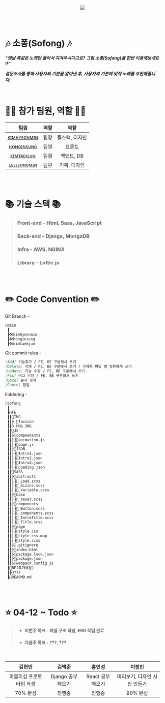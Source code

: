 <p align="center">
    <img src="https://user-images.githubusercontent.com/79036088/162887245-c3606314-3792-4d41-9080-a0bc08c57ea2.png">
<p/>

<br><br>

# 🎶 소퐁(Sofong) 🎶

***"맨날 똑같은 노래만 들어서 지겨우시다고요? 그럼 소퐁(Sofong)을 한번 이용해보세요 !!"***

***설문조사를 통해 사용자의 기분을 알아낸 후, 사용자의 기분에 맞춰 노래를 추천해줍니다.***

<br>

# 🙋‍♂️ 참가 팀원, 역할 🙋‍♂️
| 팀원 | 역할 | 역할 |
|:------:|:------:|:------:|
| [ᴋɪᴍʜʏᴇᴏɴᴍɪɴ](https://github.com/qetqet910) | 팀장 | 풀스택, 디자인 |
| [ʜᴏɴɢɪɴsᴜɴɢ](https://github.com/BackdevHong) | 팀원 | 프론트 |
| [ᴋɪᴍᴛᴀᴇᴋᴊᴜɴ](https://github.com/KIMTAEKJUN) | 팀원 | 백엔드, DB |
| [ʟᴇᴇᴊᴇᴏɴɢᴍɪɴ](https://github.com/rnlsrnlsdl) | 팀원 | 기획, 디자인 |

<br><br>

# 📚 기술 스택 📚
> ### Front-end - Html, Sass, JavaScript
> ### Back-end - Django, MongoDB
> ### Infra - AWS, NGINX
> ### Library - Lottie.js

<br><br>

# ✏️ Code Convention ✏️
Git Branch -
```markdown
📝main
 ┃
 ┣🛠kimhyeonmin
 ┣🛠honginsung
 ┣🛠kimtaekjun
```

Git commit rules -
```markdown
[Add] 기능추가 / FE, BE 구분해서 쓰기
[Delete] 삭제 / FE, BE 구분해서 쓰기 / 삭제한 파일 명 정확하게 쓰기
[Update] 기능 수정 / FE, BE 구분해서 쓰기
[Fix] 버그 수정 / FE, BE 구분해서 쓰기
[Docs] 문서 정리
[Chore] 잡일
```

Foldering -
```markdown
📁Sofong
 ┃
 ┣📁FE
 ┃┣📁IMG
 ┃┃┣ 📁favicon
 ┃┃┗ PNG IMG
 ┃┣📁JS
 ┃┃┣📁compeonents
 ┃┃┃┣📝animation.js
 ┃┃┃┣📝page.js
 ┃┃┣📁JSON
 ┃┃┃┣📝Intro1.json
 ┃┃┃┣📝Intro2.json
 ┃┃┃┣📝Intro3.json
 ┃┃┃┣📝Loading.json
 ┃┣📁SASS
 ┃┃┣📁abstracts
 ┃┃┃┣📝_Load.scss
 ┃┃┃┣📝_mixins.scss
 ┃┃┃┣📝_Variable.scss
 ┃┃┣📁base
 ┃┃┃┣📝_reset.scss
 ┃┃┣📁components
 ┃┃┃┣📝_Button.scss
 ┃┃┃┣📝_components.scss
 ┃┃┃┣📝_IntroTitle.scss
 ┃┃┃┣📝_Title.scss
 ┃┃┣📁page
 ┃┃┃┣📝style.css
 ┃┃┃┣📝style.css.map
 ┃┃┃┣📝style.scss
 ┃┃┣📝.gitignore
 ┃┃┣📝index.html
 ┃┃┣📝package.lock.json
 ┃┃┣📝package.json
 ┃┃┣📝webpack.config.js
 ┣📁BE(추가예정)
 ┃┣📁???
 ┣📝READMD.md

```
<br><br>

# ⭐ 04-12 ~ Todo ⭐
> + #### 이번주 목표 - 파일 구조 작성, ERD 작업 완료
> + #### 다음주 목표 - ???, ???

<br>

| 김현민 | 김택준 | 홍인성 | 이정민 |
| :------------------: | :------------------: | :------------------: | :------------------: |
|  퍼블리싱 프로토타입 작성  |  Django 공부해오기  |  React 공부해오기  |  미리보기, 디자인 시안 만들기 | 
|  70% 완성 | 진행중 | 진행중 | 90% 완성 |
